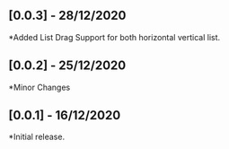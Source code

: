 ## [0.0.3] - 28/12/2020

*Added List Drag Support for both horizontal vertical list.

## [0.0.2] - 25/12/2020

*Minor Changes

## [0.0.1] - 16/12/2020

 *Initial release.